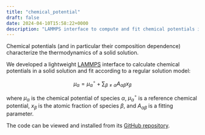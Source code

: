 ```yaml
---
title: "chemical_potential"
draft: false
date: 2024-04-10T15:58:22+0000
description: "LAMMPS interface to compute and fit chemical potentials in a solid solution"
---
```


Chemical potentials (and in particular their composition dependence) characterize the thermodynamics of a solid solution.

We developed a lightweight [LAMMPS](https://www.lammps.org/) interface to calculate chemical potentials in a solid solution and fit according to a regular solution model:

$$
\mu_\alpha = \mu_\alpha^\circ + \sum_{\beta\neq\alpha} A_{\alpha\beta}x_\beta
$$

where $\mu_\alpha$ is the chemical potential of species $\alpha$, $\mu_\alpha^\circ$ is a reference chemical potential, $x_\beta$ is the atomic fraction of species $\beta$, and $A_{\alpha\beta}$ is a fitting parameter.

The code can be viewed and installed from its [GitHub repository](https://github.com/MUEXLY/chemical_potential).